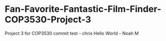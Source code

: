 # Fan-Favorite-Fantastic-Film-Finder-COP3530-Project-3
Project 3 for COP3530 
commit test - chris
Hello World - Noah M
